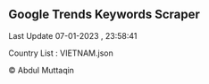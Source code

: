 

## Google Trends Keywords Scraper 
 
Last Update 07-01-2023 , 23:58:41

Country List :
VIETNAM.json



© Abdul Muttaqin 
